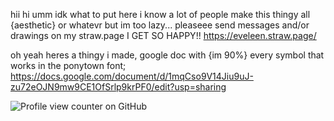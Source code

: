 hii hi umm idk what to put here 
i know a lot of people make this thingy all {aesthetic} or whatevr but im too lazy...
pleaseee send messages and/or drawings on my straw.page I GET SO HAPPY!!
https://eveleen.straw.page/

oh yeah heres a thingy i made, google doc with {im 90%} every symbol that works in the ponytown font; https://docs.google.com/document/d/1mqCso9V14Jiu9uJ-zu72eOJN9mw9CE1OfSrlp9krPF0/edit?usp=sharing

![Profile view counter on GitHub](https://komarev.com/ghpvc/?username=eveleen-evee&color=yellow&style=for-the-badge)
